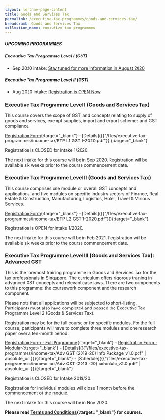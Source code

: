 ```yaml
---
layout: leftnav-page-content
title: Goods and Services Tax
permalink: /executive-tax-programmes/goods-and-services-tax/
breadcrumb: Goods and Services Tax
collection_name: executive-tax-programmes
---
```

##### **UPCOMING PROGRAMMES**
##### **Executive Tax Programme Level I (GST)**
* Sep 2020 intake: [Stay tuned for more information in August 2020](/executive-tax-programmes/goods-and-services-tax/#etp1gst-ta-id)

##### **Executive Tax Programme Level II (GST)**
* Aug 2020 intake: [Registration is OPEN Now](/executive-tax-programmes/goods-and-services-tax/#etp2gst-ta-id)


<a id="etp1gst-ta-id"></a>
### **Executive Tax Programme Level I (Goods and Services Tax)**

This course covers the scope of GST, and concepts relating to supply of goods and services, exempt supplies, import and export schemes and GST compliance.

[Registration Form](https://form.gov.sg/5e74346dca6a01001185b7c2){:target="_blank"} - [Details]({{"/files/executive-tax-programmes/income-tax/ETP L1 GST 1-2020.pdf"}}){:target="_blank"}

Registration is CLOSED for intake 1/2020.

The next intake for this course will be in Sep 2020. Registration will be available six weeks prior to the course commencement date.

<a id="etp2gst-ta-id"></a>
### **Executive Tax Programme Level II (Goods and Services Tax)**

This course comprises one module on overall GST concepts and applications, and five modules on specific industry sectors of Finance, Real Estate & Construction, Manufacturing, Logistics, Hotel, Travel & Various Services.

[Registration Form](https://forms.gle/LoMbyMjhTKMTT2fY9){:target="_blank"} - [Details]({{"/files/executive-tax-programmes/income-tax/ETP L2 GST 1-2020.pdf"}}){:target="_blank"}

Registration is OPEN for intake 1/2020.

The next intake for this course will be in Feb 2021. Registration will be available six weeks prior to the course commencement date.

<a id="etp3gst-ta-id"></a>
### **Executive Tax Programme Level III (Goods and Services Tax): Advanced GST**

This is the foremost training programme in Goods and Services Tax for the tax professionals in Singapore. The curriculum offers rigorous training in advanced GST concepts and relevant case laws. There are two components to this programme: the coursework component and the research component.

Please note that all applications will be subjected to short-listing. Participants must also have completed and passed the Executive Tax Programme Level 2 (Goods & Services Tax).

Registration may be for the full course or for specific modules. For the full course, participants will have to complete three modules and one research paper over a ten-month period.

[Registration Form - Full Programme](https://docs.google.com/forms/d/e/1FAIpQLSeSs-gHSMLzE5jSiH7A5xauZVrLOqpmb760XA3BS3FST9qbCg/viewform?usp=sf_link){:target="_blank"} - [Registration Form - Modular](https://docs.google.com/forms/d/e/1FAIpQLSdzLrZiEcGgGpPGdbTl8me3pomLAUZr8OyEgqcYWnUnF0Yxrw/viewform?usp=sf_link){:target="_blank"} - [Details]({{"/files/executive-tax-programmes/income-tax/Adv GST (2019-20) Info Package_v1.0.pdf" | absolute_url }}){:target="_blank"} - [Schedule]({{"/files/executive-tax-programmes/income-tax/Adv GST (2019 -20) schedule_v2.0.pdf" | absolute_url }}){:target="_blank"}

Registration is CLOSED for Intake 2019/20.

Registration for individual modules will close 1 month before the commencement of the module.

The next intake for this course will be in Nov 2020.

**Please read [Terms and Conditions](https://production-iras-tax-academy.netlify.com/executive-tax-programmes/terms-and-conditions/){:target="_blank"} for courses.**
